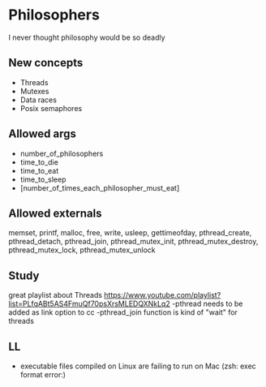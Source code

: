 # Philosophers
I never thought philosophy would be so deadly
## New concepts
- Threads
- Mutexes
- Data races
- Posix semaphores
## Allowed args
- number_of_philosophers 
- time_to_die 
- time_to_eat 
- time_to_sleep 
- [number_of_times_each_philosopher_must_eat]
## Allowed externals
memset, printf, malloc, free, write,
usleep, gettimeofday, pthread_create,
pthread_detach, pthread_join, pthread_mutex_init,
pthread_mutex_destroy, pthread_mutex_lock,
pthread_mutex_unlock

## Study
great playlist about Threads https://www.youtube.com/playlist?list=PLfqABt5AS4FmuQf70psXrsMLEDQXNkLq2
-pthread needs to be added as link option to cc
-pthread_join function is kind of "wait" for threads

## LL
- executable files compiled on Linux are failing to run on Mac (zsh: exec format error:)
